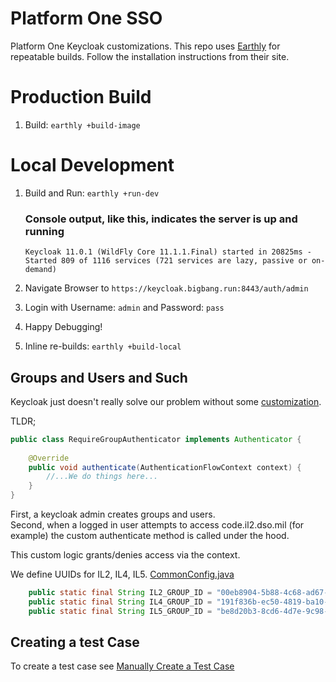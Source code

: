 # Platform One SSO

Platform One Keycloak customizations.  This repo uses [Earthly](https://earthly.dev/) for repeatable builds. Follow the installation instructions from their site.

# Production Build

1. Build: `earthly +build-image`

# Local Development

1. Build and Run: `earthly +run-dev`
    ### Console output, like this, indicates the server is up and running
    ```
    Keycloak 11.0.1 (WildFly Core 11.1.1.Final) started in 20825ms - Started 809 of 1116 services (721 services are lazy, passive or on-demand)
    ```

2. Navigate Browser to `https://keycloak.bigbang.run:8443/auth/admin`
3. Login with Username: `admin` and Password: `pass`
4. Happy Debugging!
5. Inline re-builds: `earthly +build-local`

## Groups and Users and Such

Keycloak just doesn't really solve our problem without some [customization](plugin/src/main/java/dod/p1/keycloak/authentication/RequireGroupAuthenticator.java).

TLDR;
```java
public class RequireGroupAuthenticator implements Authenticator {
    
    @Override
    public void authenticate(AuthenticationFlowContext context) {
        //...We do things here...
    }
}
```

First, a keycloak admin creates groups and users.   
Second, when a logged in user attempts to access code.il2.dso.mil (for example) the custom authenticate method is called under the hood.  

This custom logic grants/denies access via the context.

We define UUIDs for IL2, IL4, IL5. [CommonConfig.java](plugin/src/main/java/dod/p1/keycloak/common/CommonConfig.java)
```java
    public static final String IL2_GROUP_ID = "00eb8904-5b88-4c68-ad67-cec0d2e07aa6";
    public static final String IL4_GROUP_ID = "191f836b-ec50-4819-ba10-1afaa5b99600";
    public static final String IL5_GROUP_ID = "be8d20b3-8cd6-4d7e-9c98-5bb918f53c5c";
```


## Creating a test Case

To create a test case see [Manually Create a Test Case](../docs/create-a-test-case.md)




